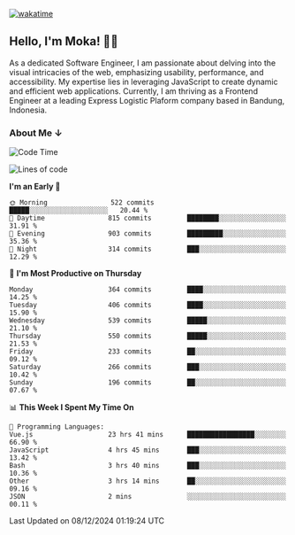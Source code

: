 [![wakatime](https://wakatime.com/badge/user/af9abd23-dba3-4dbe-973c-b045a9417a55.svg?style=social)](https://wakatime.com/@af9abd23-dba3-4dbe-973c-b045a9417a55)
## Hello, I'm Moka! 👋🏼


As a dedicated Software Engineer, I am passionate about delving into the visual intricacies of the web, emphasizing usability, performance, and accessibility. My expertise lies in leveraging JavaScript to create dynamic and efficient web applications. Currently, I am thriving as a Frontend Engineer at a leading Express Logistic Plaform company based in Bandung, Indonesia.

### About Me ↓

<!--START_SECTION:waka-->
![Code Time](http://img.shields.io/badge/Code%20Time-11%2C385%20hrs%2013%20mins-blue)

![Lines of code](https://img.shields.io/badge/From%20Hello%20World%20I%27ve%20Written-4.2%20million%20lines%20of%20code-blue)

**I'm an Early 🐤** 

```text
🌞 Morning                522 commits         █████░░░░░░░░░░░░░░░░░░░░   20.44 % 
🌆 Daytime                815 commits         ████████░░░░░░░░░░░░░░░░░   31.91 % 
🌃 Evening                903 commits         █████████░░░░░░░░░░░░░░░░   35.36 % 
🌙 Night                  314 commits         ███░░░░░░░░░░░░░░░░░░░░░░   12.29 % 
```
📅 **I'm Most Productive on Thursday** 

```text
Monday                   364 commits         ████░░░░░░░░░░░░░░░░░░░░░   14.25 % 
Tuesday                  406 commits         ████░░░░░░░░░░░░░░░░░░░░░   15.90 % 
Wednesday                539 commits         █████░░░░░░░░░░░░░░░░░░░░   21.10 % 
Thursday                 550 commits         █████░░░░░░░░░░░░░░░░░░░░   21.53 % 
Friday                   233 commits         ██░░░░░░░░░░░░░░░░░░░░░░░   09.12 % 
Saturday                 266 commits         ███░░░░░░░░░░░░░░░░░░░░░░   10.42 % 
Sunday                   196 commits         ██░░░░░░░░░░░░░░░░░░░░░░░   07.67 % 
```


📊 **This Week I Spent My Time On** 

```text
💬 Programming Languages: 
Vue.js                   23 hrs 41 mins      █████████████████░░░░░░░░   66.90 % 
JavaScript               4 hrs 45 mins       ███░░░░░░░░░░░░░░░░░░░░░░   13.42 % 
Bash                     3 hrs 40 mins       ███░░░░░░░░░░░░░░░░░░░░░░   10.36 % 
Other                    3 hrs 14 mins       ██░░░░░░░░░░░░░░░░░░░░░░░   09.16 % 
JSON                     2 mins              ░░░░░░░░░░░░░░░░░░░░░░░░░   00.11 % 
```


 Last Updated on 08/12/2024 01:19:24 UTC
<!--END_SECTION:waka-->
